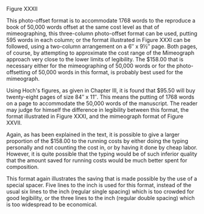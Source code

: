 Figure XXXII

This photo-offset format is 
to accommodate 1768 words to the 
reproduce a book of 50,000 words 
offset at the same cost level as that of 
mimeographing, this three-column photo-offset format can be used, putting 595 
words in each column; or the format illustrated in Figure XXXI can be followed, using 
a two-column arrangement on a 6″ x 9½″
page. Both pages, of course, by attempting to approximate the cost range of the 
Mimeograph approach very close to the lower limits of legibility. The $158.00 that 
is necessary either for the mimeographing 
of 50,000 words or for the photo-offsetting of 50,000 words in this format, is 
probably best used for the mimeograph. 

Using Hoch's figures, as given in 
Chapter III, it is found that $95.50 will 
buy twenty-eight pages of size 84″ x 11″. 
This means the putting of 1768 words on a 
page to accommodate the 50,000 words of the 
manuscript. The reader may judge for 
himself the difference in legibility between this format, the format illustrated 
in Figure XXXI, and the mimeograph format 
of Figure XXVII. 

Again, as has been explained in the 
text, it is possible to give a larger proportion of the $158.00 to the running costs 
by either doing the typing personally and 
not counting the cost in, or by having it 
done by cheap labor. However, it is 
quite possible that the typing would be of 
such inferior quality that the amount 
saved for running costs would be much better spent for composition. 

This format again illustrates the saving that is made possible by the use of a 
special spacer. Five lines to the inch is 
used for this format, instead of the usual 
six lines to the inch (regular single 
spacing) which is too crowded for good 
legibility, or the three lines to the inch 
(regular double spacing) which is too widespread to be economical. 
